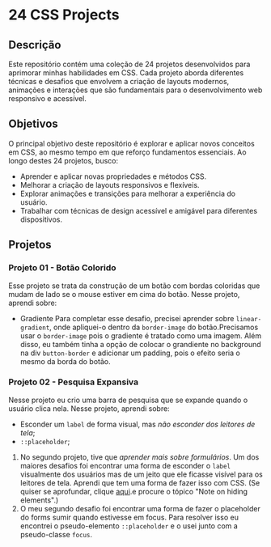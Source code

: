 # 24 CSS Projects

## Descrição
Este repositório contém uma coleção de 24 projetos desenvolvidos para aprimorar minhas habilidades em CSS. Cada projeto aborda diferentes técnicas e desafios que envolvem a criação de layouts modernos, animações e interações que são fundamentais para o desenvolvimento web responsivo e acessível.

## Objetivos
O principal objetivo deste repositório é explorar e aplicar novos conceitos em CSS, ao mesmo tempo em que reforço fundamentos essenciais. Ao longo destes 24 projetos, busco:

- Aprender e aplicar novas propriedades e métodos CSS.
- Melhorar a criação de layouts responsivos e flexíveis.
- Explorar animações e transições para melhorar a experiência do usuário.
- Trabalhar com técnicas de design acessível e amigável para diferentes dispositivos.

## Projetos
### Projeto 01 - Botão Colorido
Esse projeto se trata da construção de um botão com bordas coloridas que mudam de lado se o mouse estiver em cima do botão. Nesse projeto, aprendi sobre:
- Gradiente
Para completar esse desafio, precisei aprender sobre `linear-gradient`, onde apliquei-o dentro da `border-image` do botão.Precisamos usar o `border-image` pois o gradiente é tratado como uma imagem. Além disso, eu também tinha a opção de colocar o grandiente no background na div `button-border` e adicionar um padding, pois o efeito seria o mesmo da borda do botão.

### Projeto 02 - Pesquisa Expansiva
Nesse projeto eu crio uma barra de pesquisa que se expande quando o usuário clica nela. Nesse projeto, aprendi sobre:
- Esconder um `label` de forma visual, mas *não esconder dos leitores de tela*;
- `::placeholder`;
1. No segundo projeto, tive que *aprender mais sobre formulários*. Um dos maiores desafios foi encontrar uma forma de esconder o `label` visualmente dos usuários mas de um jeito que ele ficasse visível para os leitores de tela. Aprendi que tem uma forma de fazer isso com CSS. (Se quiser se aprofundar, clique [aqui](https://www.w3.org/WAI/tutorials/forms/labels/#hiding-label-text).e procure o tópico "Note on hiding elements".)
2. O meu segundo desafio foi encontrar uma forma de fazer o placeholder do forms sumir quando estivesse em focus. Para resolver isso eu encontrei o pseudo-elemento `::placeholder` e o usei junto com a pseudo-classe `focus`.